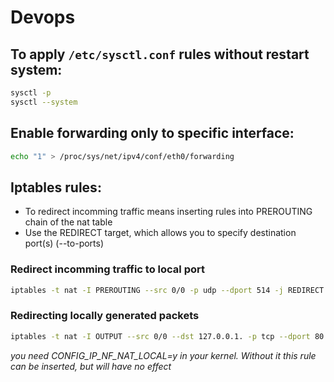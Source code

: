 # Devops

## To apply `/etc/sysctl.conf` rules without restart system:

```bash
sysctl -p
sysctl --system
```
## Enable forwarding only to specific interface:

```bash
echo "1" > /proc/sys/net/ipv4/conf/eth0/forwarding
```
## Iptables rules:

* To redirect incomming traffic means inserting rules into PREROUTING chain of the nat table
* Use the REDIRECT target, which allows you to specify destination port(s) (--to-ports)

### Redirect incomming traffic to local port
```bash
iptables -t nat -I PREROUTING --src 0/0 -p udp --dport 514 -j REDIRECT --to-ports 1516
```
### Redirecting locally generated packets
```bash
iptables -t nat -I OUTPUT --src 0/0 --dst 127.0.0.1. -p tcp --dport 80 -j REDIRECT --to-ports 8080
```
*you need CONFIG_IP_NF_NAT_LOCAL=y in your kernel. Without it this rule can be inserted, but will have no effect*
